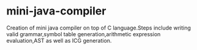 # mini-java-compiler

Creation of mini java compiler on top of C language.Steps include writing valid grammar,symbol table generation,arithmetic expression evaluation,AST as well as ICG generation.
